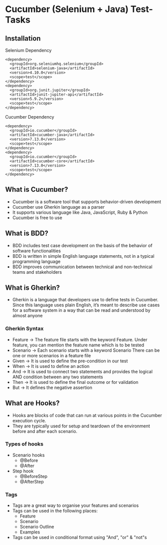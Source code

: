 # Cucumber (Selenium + Java) Test-Tasks

## Installation
Selenium Dependency
```
<dependency>
  <groupId>org.seleniumhq.selenium</groupId>
  <artifactId>selenium-java</artifactId>
  <version>4.10.0</version>
  <scope>test</scope>
</dependency>
<dependency>
  <groupId>org.junit.jupiter</groupId>
  <artifactId>junit-jupiter-api</artifactId>
  <version>5.9.2</version>
  <scope>test</scope>
</dependency>
```

Cucumber Dependency
```
<dependency>
  <groupId>io.cucumber</groupId>
  <artifactId>cucumber-java</artifactId>
  <version>7.13.0</version>
  <scope>test</scope>
</dependency>
<dependency>
  <groupId>io.cucumber</groupId>
  <artifactId>cucumber-core</artifactId>
  <version>7.13.0</version>
  <scope>test</scope>
</dependency>
```

## What is Cucumber?
- Cucumber is a software tool that supports behavior-driven development
- Cucumber use Gherkin language as a parser
- It supports various language like Java, JavaScript, Ruby & Python
- Cucumber is free to use

## What is BDD?
- BDD includes test case development on the basis of the behavior of software functionalities
- BDD is written in simple English language statements, not in a typical programming language
- BDD improves communication between technical and non-technical teams and stakeholders

## What is Gherkin?
- Gherkin is a language that developers use to define tests in Cucumber. Since this language uses plain English, it’s meant to describe use cases for a software system in a way that can be read and understood by almost anyone

### Gherkin Syntax
- Feature -> The feature file starts with the keyword Feature. Under feature, you can mention the feature name which is to be tested
- Scenario -> Each scenario starts with a keyword Scenario
  There can be one or more scenarios in a feature file
- Given -> It is used to define the pre-condition in our test
- When -> It is used to define an action
- And -> It is used to connect two statements and provides the logical AND condition between any two statements
- Then -> It is used to define the final outcome or for validation
- But -> It defines the negative assertion

## What are Hooks?
- Hooks are blocks of code that can run at various points in the Cucumber execution cycle.
- They are typically used for setup and teardown of the environment before and after each scenario.

### Types of hooks
- Scenario hooks
    - @Before
    - @After
- Step hook
    - @BeforeStep
    - @AfterStep

### Tags
- Tags are a great way to organise your features and scenarios
- Tags can be used in the following places:
    - Feature
    - Scenario
    - Scenario Outline
    - Examples
- Tags can be used in conditional format using "And", "or" & "not"s

